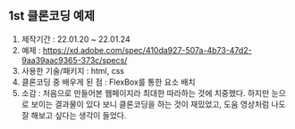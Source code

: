 ## 1st 클론코딩 예제
1. 제작기간 : 22.01.20 ~ 22.01.24
2. 예제 : https://xd.adobe.com/spec/410da927-507a-4b73-47d2-9aa39aac9365-373c/specs/
3. 사용한 기술/패키지 : html, css
4. 클론코딩 중 배우게 된 점 : FlexBox를 통한 요소 배치
5. 소감 : 처음으로 만들어본 웹페이지라 최대한 따라하는 것에 치중했다. 하지만 눈으로 보이는 결과물이 있다 보니 클론코딩을 하는 것이 재밌었고, 도움 영상처럼 나도 잘 해보고 싶다는 생각이 들었다.
